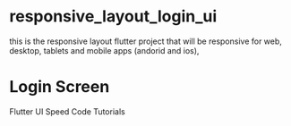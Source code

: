 # responsive_layout_login_ui
 this is the responsive layout flutter project that will be responsive for web, desktop, tablets and mobile apps (andorid and ios),
 
 # Login Screen
 
 Flutter UI Speed Code Tutorials
 
